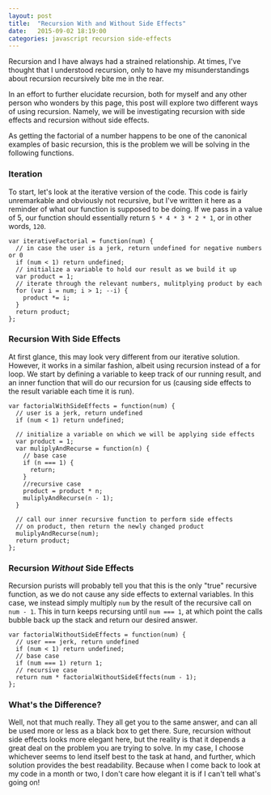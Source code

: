 ```yaml
---
layout: post
title:  "Recursion With and Without Side Effects"
date:   2015-09-02 18:19:00
categories: javascript recursion side-effects
---
```


Recursion and I have always had a strained relationship. At times, I've thought that I understood recursion, only to have my misunderstandings about recursion recursively bite me in the rear.

In an effort to further elucidate recursion, both for myself and any other person who wonders by this page, this post will explore two different ways of using recursion. Namely, we will be investigating recursion with side effects and recursion without side effects.

As getting the factorial of a number happens to be one of the canonical examples of basic recursion, this is the problem we will be solving in the following functions.

### Iteration
To start, let's look at the iterative version of the code. This code is fairly unremarkable and obviously not recursive, but I've written it here as a reminder of what our function is supposed to be doing. If we pass in a value of 5, our function should essentially return `5 * 4 * 3 * 2 * 1`, or in other words, `120`.
    
    var iterativeFactorial = function(num) {
      // in case the user is a jerk, return undefined for negative numbers or 0
      if (num < 1) return undefined;
      // initialize a variable to hold our result as we build it up
      var product = 1;
      // iterate through the relevant numbers, mulitplying product by each
      for (var i = num; i > 1; --i) {
        product *= i;
      }
      return product;
    };

### Recursion With Side Effects
At first glance, this may look very different from our iterative solution. However, it works in a similar fashion, albeit using recursion instead of a for loop. We start by defining a variable to keep track of our running result, and an inner function that will do our recursion for us (causing side effects to the result variable each time it is run).

    var factorialWithSideEffects = function(num) {
      // user is a jerk, return undefined
      if (num < 1) return undefined;

      // initialize a variable on which we will be applying side effects
      var product = 1;
      var muliplyAndRecurse = function(n) {
        // base case
        if (n === 1) {
          return;
        }
        //recursive case
        product = product * n;
        muliplyAndRecurse(n - 1);
      }

      // call our inner recursive function to perform side effects
      // on product, then return the newly changed product
      muliplyAndRecurse(num);
      return product;
    };

### Recursion _Without_ Side Effects
Recursion purists will probably tell you that this is the only "true" recursive function, as we do not cause any side effects to external variables. In this case, we instead simply multiply `num` by the result of the recursive call on `num - 1`. This in turn keeps recursing until `num === 1`, at which point the calls bubble back up the stack and return our desired answer.


    var factorialWithoutSideEffects = function(num) {
      // user === jerk, return undefined
      if (num < 1) return undefined;
      // base case
      if (num === 1) return 1;
      // recursive case
      return num * factorialWithoutSideEffects(num - 1);
    };

### What's the Difference?
Well, not that much really. They all get you to the same answer, and can all be used more or less as a black box to get there. Sure, recursion without side effects looks more elegant here, but the reality is that it depends a great deal on the problem you are trying to solve. In my case, I choose whichever seems to lend itself best to the task at hand, and further, which solution provides the best readability. Because when I come back to look at my code in a month or two, I don't care how elegant it is if I can't tell what's going on!
